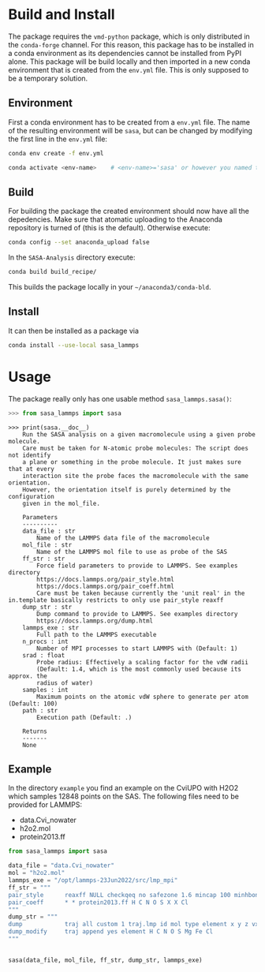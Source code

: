 # Build and Install

The package requires the `vmd-python` package, which is only distributed in the `conda-forge` channel. For this reason, this package has to be installed in a conda environment as its dependencies cannot be installed from PyPI alone. 
This package will be build locally and then imported in a new conda environment that is created from the `env.yml` file. This is only supposed to be a temporary solution.

## Environment

First a conda environment has to be created from a `env.yml` file. The name of the resulting environment will be `sasa`, but can be changed by modifying the first line in the `env.yml` file:

```bash
conda env create -f env.yml
```

```bash
conda activate <env-name>    # <env-name>='sasa' or however you named the env
```

## Build

For building the package the created environment should now have all the
depedencies.
Make sure that atomatic uploading to the Anaconda repository is turned of (this is the default). Otherwise execute:

```bash
conda config --set anaconda_upload false
```

In the `SASA-Analysis` directory execute:

```bash
conda build build_recipe/  
```

This builds the package locally in your `~/anaconda3/conda-bld`. 

## Install

It can then be installed as a package via

```bash
conda install --use-local sasa_lammps 
```

# Usage

The package really only has one usable method `sasa_lammps.sasa()`:

```python
>>> from sasa_lammps import sasa
```

```
>>> print(sasa.__doc__)
    Run the SASA analysis on a given macromolecule using a given probe molecule.
    Care must be taken for N-atomic probe molecules: The script does not identify
    a plane or something in the probe molecule. It just makes sure that at every
    interaction site the probe faces the macromolecule with the same orientation.
    However, the orientation itself is purely determined by the configuration
    given in the mol_file.

    Parameters
    ----------
    data_file : str
        Name of the LAMMPS data file of the macromolecule
    mol_file : str
        Name of the LAMMPS mol file to use as probe of the SAS
    ff_str : str
        Force field parameters to provide to LAMMPS. See examples directory
        https://docs.lammps.org/pair_style.html
        https://docs.lammps.org/pair_coeff.html
        Care must be taken because currently the 'unit real' in the in.template basically restricts to only use pair_style reaxff
    dump_str : str
        Dump command to provide to LAMMPS. See examples directory
        https://docs.lammps.org/dump.html
    lammps_exe : str
        Full path to the LAMMPS executable
    n_procs : int
        Number of MPI processes to start LAMMPS with (Default: 1)
    srad : float
        Probe radius: Effectively a scaling factor for the vdW radii
        (Default: 1.4, which is the most commonly used because its approx. the
        radius of water)
    samples : int
        Maximum points on the atomic vdW sphere to generate per atom (Default: 100)
    path : str
        Execution path (Default: .)

    Returns
    -------
    None

```

## Example

In the directory `example` you find an example on the CviUPO with H2O2 which samples 12848 points on the SAS. The following files need to be provided for LAMMPS:
- data.Cvi_nowater
- h2o2.mol
- protein2013.ff

```python
from sasa_lammps import sasa

data_file = "data.Cvi_nowater"
mol = "h2o2.mol"
lammps_exe = "/opt/lammps-23Jun2022/src/lmp_mpi" 
ff_str = """
pair_style      reaxff NULL checkqeq no safezone 1.6 mincap 100 minhbonds 150
pair_coeff      * * protein2013.ff H C N O S X X Cl  
"""
dump_str = """
dump            traj all custom 1 traj.lmp id mol type element x y z vx vy vz q 
dump_modify     traj append yes element H C N O S Mg Fe Cl
"""


sasa(data_file, mol_file, ff_str, dump_str, lammps_exe)
```
